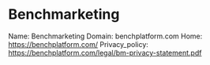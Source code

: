 
# Benchmarketing

Name: Benchmarketing
Domain: benchplatform.com
Home: https://benchplatform.com/
Privacy_policy: https://benchplatform.com/legal/bm-privacy-statement.pdf
